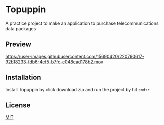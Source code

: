 
# Topuppin

A practice project to make an application to purchase telecommunications data packages


## Preview




https://user-images.githubusercontent.com/15690420/220790617-92b18233-fdb6-4ef5-b7fc-c048ead178b2.mov






## Installation

Install Topuppin by click download zip and run the project by hit `cmd+r`
    
## License

[MIT](https://choosealicense.com/licenses/mit/)

